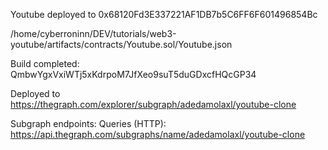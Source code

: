 Youtube deployed to 0x68120Fd3E337221AF1DB7b5C6FF6F601496854Bc


/home/cyberroninn/DEV/tutorials/web3-youtube/artifacts/contracts/Youtube.sol/Youtube.json


Build completed: QmbwYgxVxiWTj5xKdrpoM7JfXeo9suT5duGDxcfHQcGP34

Deployed to https://thegraph.com/explorer/subgraph/adedamolaxl/youtube-clone

Subgraph endpoints:
Queries (HTTP):     https://api.thegraph.com/subgraphs/name/adedamolaxl/youtube-clone